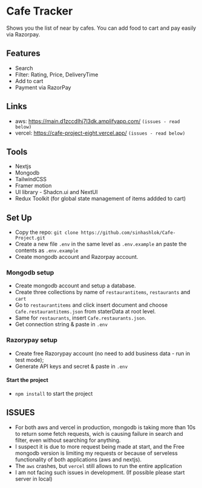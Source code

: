 # Cafe Tracker

Shows you the list of near by cafes. You can add food to cart and pay easily via Razorpay.

## Features

- Search
- Filter: Rating, Price, DeliveryTime
- Add to cart
- Payment via RazorPay

## Links
 
- aws: https://main.d1zccdlhj7l3dk.amplifyapp.com/ `(issues - read below)`
- vercel: https://cafe-project-eight.vercel.app/ `(issues - read below)`

## Tools

- Nextjs
- Mongodb
- TailwindCSS
- Framer motion
- UI library - Shadcn.ui and NextUI
- Redux Toolkit (for global state management of items addded to cart)

## Set Up

- Copy the repo: `git clone https://github.com/sinhashlok/Cafe-Project.git`
- Create a new file `.env` in the same level as `.env.example` an paste the contents as `.env.example`
- Create mongodb account and Razorpay account.

### Mongodb setup

- Create mongodb account and setup a database.
- Create three collections by name of `restaurantitems`, `restaurants` and `cart`
- Go to `restaurantitems` and click insert document and choose `Cafe.restaurantitems.json` from staterData at root level.
- Same for `restaurants`, insert `Cafe.restaurants.json`.
- Get connection string & paste in `.env`

### Razorypay setup

- Create free Razorypay account (no need to add business data - run in test mode);
- Generate API keys and secret & paste in `.env`

#### Start the project

- `npm install` to start the project

## ISSUES

- For both aws and vercel in production, mongodb is taking more than 10s to return some fetch requests, wich is causing failure in search and filter, even without searching for anything.
- I suspect it is due to more request being made at start, and the Free mongodb version is limiting my requests or because of serveless functionality of both applications (aws and nextjs).
- The `aws` crashes, but `vercel` still allows to run the entire application
- I am not facing such issues in development. (If possible please start server in local)